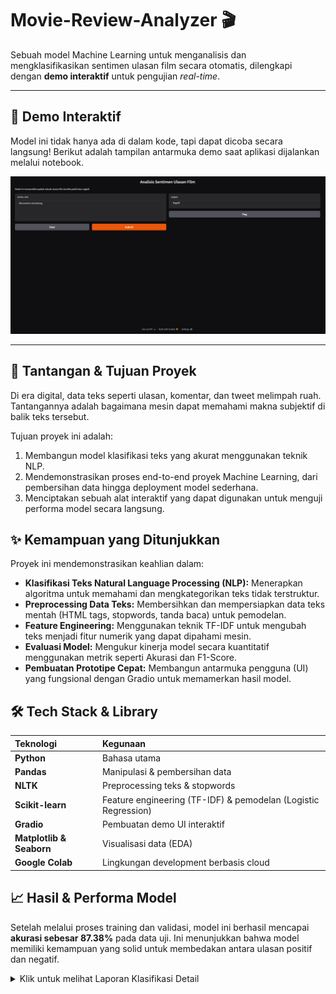 # Movie-Review-Analyzer 🎬

Sebuah model Machine Learning untuk menganalisis dan mengklasifikasikan sentimen ulasan film secara otomatis, dilengkapi dengan **demo interaktif** untuk pengujian *real-time*.

---

## 🚀 Demo Interaktif

Model ini tidak hanya ada di dalam kode, tapi dapat dicoba secara langsung! Berikut adalah tampilan antarmuka demo saat aplikasi dijalankan melalui notebook.

![Demo Aplikasi Movie Review Analyzer](https://github.com/nfldffa/Movie-Review-Analyzer/blob/main/demo-movie.png)




---

## 🎯 Tantangan & Tujuan Proyek

Di era digital, data teks seperti ulasan, komentar, dan tweet melimpah ruah. Tantangannya adalah bagaimana mesin dapat memahami makna subjektif di balik teks tersebut.

Tujuan proyek ini adalah:
1.  Membangun model klasifikasi teks yang akurat menggunakan teknik NLP.
2.  Mendemonstrasikan proses end-to-end proyek Machine Learning, dari pembersihan data hingga deployment model sederhana.
3.  Menciptakan sebuah alat interaktif yang dapat digunakan untuk menguji performa model secara langsung.

## ✨ Kemampuan yang Ditunjukkan

Proyek ini mendemonstrasikan keahlian dalam:
- **Klasifikasi Teks Natural Language Processing (NLP):** Menerapkan algoritma untuk memahami dan mengkategorikan teks tidak terstruktur.
- **Preprocessing Data Teks:** Membersihkan dan mempersiapkan data teks mentah (HTML tags, stopwords, tanda baca) untuk pemodelan.
- **Feature Engineering:** Menggunakan teknik TF-IDF untuk mengubah teks menjadi fitur numerik yang dapat dipahami mesin.
- **Evaluasi Model:** Mengukur kinerja model secara kuantitatif menggunakan metrik seperti Akurasi dan F1-Score.
- **Pembuatan Prototipe Cepat:** Membangun antarmuka pengguna (UI) yang fungsional dengan Gradio untuk memamerkan hasil model.

## 🛠️ Tech Stack & Library

| Teknologi | Kegunaan |
| :--- | :--- |
| **Python** | Bahasa utama |
| **Pandas** | Manipulasi & pembersihan data |
| **NLTK** | Preprocessing teks & stopwords |
| **Scikit-learn** | Feature engineering (TF-IDF) & pemodelan (Logistic Regression) |
| **Gradio** | Pembuatan demo UI interaktif |
| **Matplotlib & Seaborn**| Visualisasi data (EDA) |
| **Google Colab** | Lingkungan development berbasis cloud |

## 📈 Hasil & Performa Model

Setelah melalui proses training dan validasi, model ini berhasil mencapai **akurasi sebesar 87.38%** pada data uji. Ini menunjukkan bahwa model memiliki kemampuan yang solid untuk membedakan antara ulasan positif dan negatif.

<details>
<summary>Klik untuk melihat Laporan Klasifikasi Detail</summary>

```
Laporan Klasifikasi:
              precision    recall  f1-score   support

    Negative       0.88      0.87      0.87      4961
    Positive       0.87      0.88      0.88      5039

    accuracy                           0.87     10000
   macro avg       0.87      0.87      0.87     10000
weighted avg       0.87      0.87      0.87     10000
```
